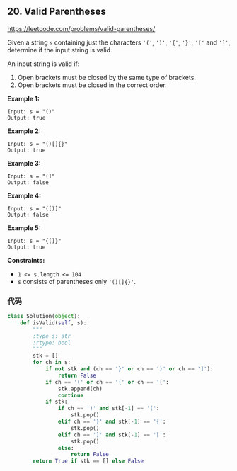 ## 20. Valid Parentheses

https://leetcode.com/problems/valid-parentheses/

Given a string `s` containing just the characters `'('`, `')'`, `'{'`, `'}'`, `'['` and `']'`, determine if the input string is valid.

An input string is valid if:

1. Open brackets must be closed by the same type of brackets.
2. Open brackets must be closed in the correct order.

 

**Example 1:**

```
Input: s = "()"
Output: true
```

**Example 2:**

```
Input: s = "()[]{}"
Output: true
```

**Example 3:**

```
Input: s = "(]"
Output: false
```

**Example 4:**

```
Input: s = "([)]"
Output: false
```

**Example 5:**

```
Input: s = "{[]}"
Output: true
```

 

**Constraints:**

- `1 <= s.length <= 104`
- `s` consists of parentheses only `'()[]{}'`.





### 代码

```python
class Solution(object):
    def isValid(self, s):
        """
        :type s: str
        :rtype: bool
        """
        stk = []
        for ch in s:
            if not stk and (ch == '}' or ch == ')' or ch == ']'):
                return False
            if ch == '(' or ch == '{' or ch == '[':
                stk.append(ch)
                continue
            if stk:
                if ch == ')' and stk[-1] == '(':
                    stk.pop()
                elif ch == '}' and stk[-1] == '{':
                    stk.pop()
                elif ch == ']' and stk[-1] == '[':
                    stk.pop()
                else:
                    return False
        return True if stk == [] else False
```

